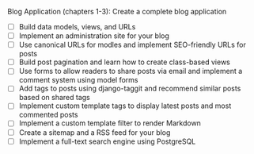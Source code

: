 Blog Application (chapters 1-3): Create a complete blog application

- [ ] Build data models, views, and URLs
- [ ] Implement an administration site for your blog
- [ ] Use canonical URLs for modles and implement SEO-friendly URLs for posts
- [ ] Build post pagination and learn how to create class-based views
- [ ] Use forms to allow readers to share posts via email and implement a comment system using model forms
- [ ] Add tags to posts using django-taggit and recommend similar posts based on shared tags
- [ ] Implement custom template tags to display latest posts and most commented posts
- [ ] Implement a custom template filter to render Markdown
- [ ] Create a sitemap and a RSS feed for your blog
- [ ] Implement a full-text search engine using PostgreSQL
